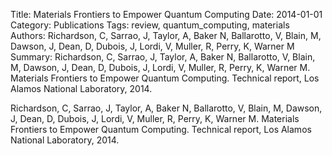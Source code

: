Title: Materials Frontiers to Empower Quantum Computing
Date: 2014-01-01
Category: Publications
Tags: review, quantum_computing, materials
Authors: Richardson, C, Sarrao, J, Taylor, A, Baker N, Ballarotto, V, Blain, M, Dawson, J, Dean, D, Dubois, J, Lordi, V, Muller, R, Perry, K, Warner M
Summary: Richardson, C, Sarrao, J, Taylor, A, Baker N, Ballarotto, V, Blain, M, Dawson, J, Dean, D, Dubois, J, Lordi, V, Muller, R, Perry, K, Warner M. Materials Frontiers to Empower Quantum Computing. Technical report, Los Alamos National Laboratory, 2014.

Richardson, C, Sarrao, J, Taylor, A, Baker N, Ballarotto, V, Blain, M, Dawson, J, Dean, D, Dubois, J, Lordi, V, Muller, R, Perry, K, Warner M. Materials Frontiers to Empower Quantum Computing. Technical report, Los Alamos National Laboratory, 2014.


